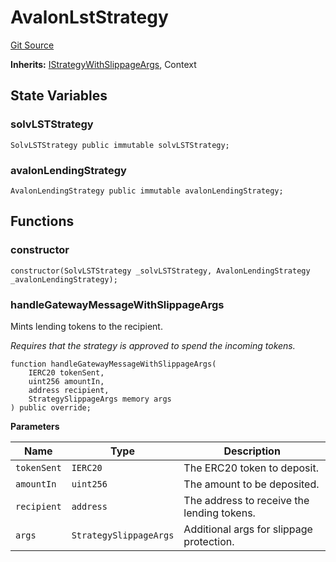 # AvalonLstStrategy
[Git Source](https://github.com/bob-collective/bob/blob/master/src/gateway/strategy/AvalonStrategy.sol)

**Inherits:**
[IStrategyWithSlippageArgs](../../../gateway/IStrategy.sol/abstract.IStrategyWithSlippageArgs.md), Context


## State Variables
### solvLSTStrategy

```solidity
SolvLSTStrategy public immutable solvLSTStrategy;
```


### avalonLendingStrategy

```solidity
AvalonLendingStrategy public immutable avalonLendingStrategy;
```


## Functions
### constructor


```solidity
constructor(SolvLSTStrategy _solvLSTStrategy, AvalonLendingStrategy _avalonLendingStrategy);
```

### handleGatewayMessageWithSlippageArgs

Mints lending tokens to the recipient.

*Requires that the strategy is approved to spend the incoming tokens.*


```solidity
function handleGatewayMessageWithSlippageArgs(
    IERC20 tokenSent,
    uint256 amountIn,
    address recipient,
    StrategySlippageArgs memory args
) public override;
```
**Parameters**

|Name|Type|Description|
|----|----|-----------|
|`tokenSent`|`IERC20`|The ERC20 token to deposit.|
|`amountIn`|`uint256`|The amount to be deposited.|
|`recipient`|`address`|The address to receive the lending tokens.|
|`args`|`StrategySlippageArgs`|Additional args for slippage protection.|


